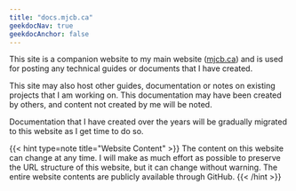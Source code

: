 ```yaml
---
title: "docs.mjcb.ca"
geekdocNav: true
geekdocAnchor: false
---
```


This site is a companion website to my main website ([mjcb.ca](https://mjcb.ca/)) and is used for posting any technical guides or documents that I have created.

This site may also host other guides, documentation or notes on existing projects that I am working on. This documentation may have been created by others, and content not created by me will be noted.

Documentation that I have created over the years will be gradually migrated to this website as I get time to do so.

{{< hint type=note title="Website Content" >}}
The content on this website can change at any time. I will make as much effort as possible to preserve the URL structure of this website, but it can change without warning. The entire website contents are publicly available through GitHub.
{{< /hint >}}
